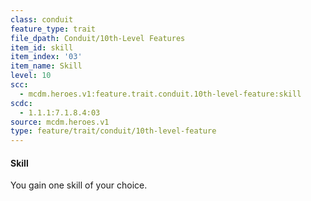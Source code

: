 ```yaml
---
class: conduit
feature_type: trait
file_dpath: Conduit/10th-Level Features
item_id: skill
item_index: '03'
item_name: Skill
level: 10
scc:
  - mcdm.heroes.v1:feature.trait.conduit.10th-level-feature:skill
scdc:
  - 1.1.1:7.1.8.4:03
source: mcdm.heroes.v1
type: feature/trait/conduit/10th-level-feature
---
```


#### Skill

You gain one skill of your choice.
